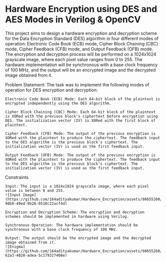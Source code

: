 # Hardware Encryption using DES and AES Modes in Verilog & OpenCV

This project aims to design a hardware encryption and decryption scheme for the Data Encryption Standard (DES) algorithm in four different modes of operation: Electronic Code Book (ECB) mode, Cipher Block Chaining (CBC) mode, Cipher Feedback (CFB) mode, and Output Feedback (OFB) mode. 
The encryption and decryption process will be performed on a 1024x1024 grayscale image, where each pixel value ranges from 0 to 255. The hardware implementation will be synchronous with a base clock frequency of 100 MHz, and the output will be an encrypted image and the decrypted image obtained from it.

Problem Statement:
The task was to implement the following modes of operation for DES encryption and decryption:

    Electronic Code Book (ECB) Mode: Each 64-bit block of the plaintext is encrypted independently using the DES algorithm.

    Cipher Block Chaining (CBC) Mode: Each 64-bit block of the plaintext is XORed with the previous block's ciphertext before encryption using DES. The initialization vector (IV) is XORed with the first block of plaintext.

    Cipher Feedback (CFB) Mode: The output of the previous encryption is XORed with the plaintext to produce the ciphertext. The feedback input to the DES algorithm is the previous block's ciphertext. The initialization vector (IV) is used as the first feedback input.

    Output Feedback (OFB) Mode: The output of the previous encryption is XORed with the plaintext to produce the ciphertext. The feedback input to the DES algorithm is the previous block's ciphertext. The initialization vector (IV) is used as the first feedback input.

Constraints

    Input: The input is a 1024x1024 grayscale image, where each pixel value is between 0 and 255.
    ![Input Image](https://github.com/164adityakumar/Hardware_Encryption/assets/98655260/8d5aae2c-98b8-49ed-9b26-8510c22acf4d)

    Encryption and Decryption Scheme: The encryption and decryption schemes should be implemented in hardware using Verilog.

    Synchronous Operation: The hardware implementation should be synchronous with a base clock frequency of 100 MHz.

    Output: The output should be the encrypted image and the decrypted image obtained from it.
    ![Enigma](https://github.com/164adityakumar/Hardware_Encryption/assets/98655260/1fac44d2-62a3-4820-adea-5c179327408e)
